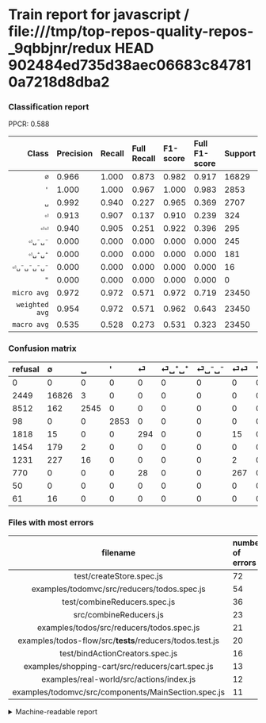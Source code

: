 # Train report for javascript / file:///tmp/top-repos-quality-repos-_9qbbjnr/redux HEAD 902484ed735d38aec06683c847810a7218d8dba2

### Classification report

PPCR: 0.588

| Class | Precision | Recall | Full Recall | F1-score | Full F1-score | Support | Full Support | PPCR |
|------:|:----------|:-------|:------------|:---------|:---------|:--------|:-------------|:-----|
| `∅` | 0.966| 1.000| 0.873| 0.982| 0.917| 16829| 19278| 0.873 |
| `'` | 1.000| 1.000| 0.967| 1.000| 0.983| 2853| 2951| 0.967 |
| `␣` | 0.992| 0.940| 0.227| 0.965| 0.369| 2707| 11219| 0.241 |
| `⏎` | 0.913| 0.907| 0.137| 0.910| 0.239| 324| 2142| 0.151 |
| `⏎⏎` | 0.940| 0.905| 0.251| 0.922| 0.396| 295| 1065| 0.277 |
| `⏎␣⁻␣⁻` | 0.000| 0.000| 0.000| 0.000| 0.000| 245| 1476| 0.166 |
| `⏎␣⁺␣⁺` | 0.000| 0.000| 0.000| 0.000| 0.000| 181| 1635| 0.111 |
| `⏎␣⁻␣⁻␣⁻␣⁻` | 0.000| 0.000| 0.000| 0.000| 0.000| 16| 77| 0.208 |
| `"` | 0.000| 0.000| 0.000| 0.000| 0.000| 0| 50| 0.000 |
| `micro avg` | 0.972| 0.972| 0.571| 0.972| 0.719| 23450| 39893| 0.588 |
| `weighted avg` | 0.954| 0.972| 0.571| 0.962| 0.643| 23450| 39893| 0.588 |
| `macro avg` | 0.535| 0.528| 0.273| 0.531| 0.323| 23450| 39893| 0.588 |

### Confusion matrix

|refusal|  ∅| ␣| '| ⏎| ⏎␣⁺␣⁺| ⏎␣⁻␣⁻| ⏎⏎| "| ⏎␣⁻␣⁻␣⁻␣⁻| 
|:---|:---|:---|:---|:---|:---|:---|:---|:---|:---|
|0 |0 |0 |0 |0 |0 |0 |0 |0 |0 |
|2449 |16826 |3 |0 |0 |0 |0 |0 |0 |0 |
|8512 |162 |2545 |0 |0 |0 |0 |0 |0 |0 |
|98 |0 |0 |2853 |0 |0 |0 |0 |0 |0 |
|1818 |15 |0 |0 |294 |0 |0 |15 |0 |0 |
|1454 |179 |2 |0 |0 |0 |0 |0 |0 |0 |
|1231 |227 |16 |0 |0 |0 |0 |2 |0 |0 |
|770 |0 |0 |0 |28 |0 |0 |267 |0 |0 |
|50 |0 |0 |0 |0 |0 |0 |0 |0 |0 |
|61 |16 |0 |0 |0 |0 |0 |0 |0 |0 |

### Files with most errors

| filename | number of errors|
|:----:|:-----|
| test/createStore.spec.js | 72 |
| examples/todomvc/src/reducers/todos.spec.js | 54 |
| test/combineReducers.spec.js | 36 |
| src/combineReducers.js | 23 |
| examples/todos/src/reducers/todos.spec.js | 21 |
| examples/todos-flow/src/__tests__/reducers/todos.test.js | 20 |
| test/bindActionCreators.spec.js | 16 |
| examples/shopping-cart/src/reducers/cart.spec.js | 13 |
| examples/real-world/src/actions/index.js | 12 |
| examples/todomvc/src/components/MainSection.spec.js | 11 |

<details>
    <summary>Machine-readable report</summary>
```json
{
  "cl_report": {"\"": {"f1-score": 0.0, "precision": 0.0, "recall": 0.0, "support": 0}, "\u0027": {"f1-score": 1.0, "precision": 1.0, "recall": 1.0, "support": 2853}, "macro avg": {"f1-score": 0.5311352021914637, "precision": 0.5345138314166245, "recall": 0.528052115862768, "support": 23450}, "micro avg": {"f1-score": 0.9716417910447761, "precision": 0.9716417910447761, "recall": 0.9716417910447761, "support": 23450}, "weighted avg": {"f1-score": 0.9623144253174603, "precision": 0.9535821635223151, "recall": 0.9716417910447761, "support": 23450}, "\u2205": {"f1-score": 0.9824254101710749, "precision": 0.9656241032998565, "recall": 0.9998217362885495, "support": 16829}, "\u23ce": {"f1-score": 0.9102167182662538, "precision": 0.9130434782608695, "recall": 0.9074074074074074, "support": 324}, "\u23ce\u23ce": {"f1-score": 0.9222797927461139, "precision": 0.9401408450704225, "recall": 0.9050847457627119, "support": 295}, "\u23ce\u2423\u207a\u2423\u207a": {"f1-score": 0.0, "precision": 0.0, "recall": 0.0, "support": 181}, "\u23ce\u2423\u207b\u2423\u207b": {"f1-score": 0.0, "precision": 0.0, "recall": 0.0, "support": 245}, "\u23ce\u2423\u207b\u2423\u207b\u2423\u207b\u2423\u207b": {"f1-score": 0.0, "precision": 0.0, "recall": 0.0, "support": 16}, "\u2423": {"f1-score": 0.9652948985397307, "precision": 0.9918160561184723, "recall": 0.9401551533062431, "support": 2707}},
  "cl_report_full": {"\"": {"f1-score": 0.0, "precision": 0.0, "recall": 0.0, "support": 50}, "\u0027": {"f1-score": 0.9831150930392832, "precision": 1.0, "recall": 0.9667909183327685, "support": 2951}, "macro avg": {"f1-score": 0.3226350492549339, "precision": 0.5345138314166245, "recall": 0.2727117489836306, "support": 39893}, "micro avg": {"f1-score": 0.7194165101116146, "precision": 0.9716417910447761, "recall": 0.5711528338304965, "support": 39893}, "weighted avg": {"f1-score": 0.6430180477883708, "precision": 0.8936523933382436, "recall": 0.5711528338304965, "support": 39893}, "\u2205": {"f1-score": 0.9168732801133421, "precision": 0.9656241032998565, "recall": 0.8728083826123042, "support": 19278}, "\u23ce": {"f1-score": 0.23863636363636362, "precision": 0.9130434782608695, "recall": 0.13725490196078433, "support": 2142}, "\u23ce\u23ce": {"f1-score": 0.3958487768717568, "precision": 0.9401408450704225, "recall": 0.2507042253521127, "support": 1065}, "\u23ce\u2423\u207a\u2423\u207a": {"f1-score": 0.0, "precision": 0.0, "recall": 0.0, "support": 1635}, "\u23ce\u2423\u207b\u2423\u207b": {"f1-score": 0.0, "precision": 0.0, "recall": 0.0, "support": 1476}, "\u23ce\u2423\u207b\u2423\u207b\u2423\u207b\u2423\u207b": {"f1-score": 0.0, "precision": 0.0, "recall": 0.0, "support": 77}, "\u2423": {"f1-score": 0.36924192963365976, "precision": 0.9918160561184723, "recall": 0.22684731259470542, "support": 11219}},
  "ppcr": 0.5878224249868398
}
```
</details>
